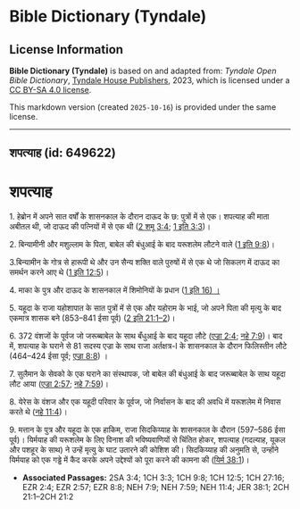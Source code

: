 # Bible Dictionary (Tyndale)

## License Information

**Bible Dictionary (Tyndale)** is based on and adapted from: _Tyndale Open Bible Dictionary_, [Tyndale House Publishers](https://tyndaleopenresources.com/), 2023, which is licensed under a [CC BY-SA 4.0 license](https://creativecommons.org/licenses/by-sa/4.0/legalcode.en).

This markdown version (created `2025-10-16`) is provided under the same license.



--------------------------------

## शपत्याह (id: 649622)

शपत्याह
=======

1\. हेब्रोन में अपने सात वर्षों के शासनकाल के दौरान दाऊद के छ: पुत्रों में से एक। शपत्याह की माता अबीतल थी, जो दाऊद की पत्नियों में से एक थी ([2 शमू 3:4](https://ref.ly/2Sam3:4); [1 इति 3:3](https://ref.ly/1Chr3:3))।

2\. बिन्यामीनी और मशुल्लाम के पिता, बाबेल की बंधुआई के बाद यरूशलेम लौटने वाले ([1 इति 9:8](https://ref.ly/1Chr9:8))।

3\.बिन्यामीन के गोत्र से हारूपी थे और उन सैन्य शक्ति वाले पुरुषों में से एक थे जो सिकलग में दाऊद का समर्थन करने आए थे ([1 इति 12:5](https://ref.ly/1Chr12:5))।

4\. माका के पुत्र और दाऊद के शासनकाल में शिमोनियों के प्रधान ([1 इति 16\) ।](https://ref.ly/1Chr27:16)

5\. यहूदा के राजा यहोशापात के सात पुत्रों में से एक और यहोराम के भाई, जो अपने पिता की मृत्यु के बाद एकमात्र शासक बने (853–841 ईसा पूर्व) ([2 इति 21:1–2](https://ref.ly/2Chr21:1-2Chr21:2))।

6\. 372 वंशजों के पूर्वज जो जरूब्बाबेल के साथ बँधुआई के बाद यहूदा लौटे ([एज्रा 2:4](https://ref.ly/Ezra2:4); [नहे 7:9](https://ref.ly/Neh7:9))। बाद में, शपत्याह के घराने से 81 सदस्य एज्रा के साथ राजा अर्तक्षत्र\-I के शासनकाल के दौरान फिलिस्तीन लौटे (464–424 ईसा पूर्व; [एज्रा 8:8](https://ref.ly/Ezra8:8)) ।

7\. सुलैमान के सेवको के एक घराने का संस्थापक, जो बाबेल की बंधुआई के बाद जरूब्बाबेल के साथ यहूदा लौट आया ([एज्रा 2:57](https://ref.ly/Ezra2:57); [नहे 7:59](https://ref.ly/Neh7:59))।

8\. येरेस के वंशज और एक यहूदी परिवार के पूर्वज, जो निर्वासन के बाद की अवधि में यरूशलेम में निवास करते थे ([नहे 11:4](https://ref.ly/Neh11:4))।

9\. मत्तान के पुत्र और यहूदा के एक हाकिम, राजा सिदकिय्याह के शासनकाल के दौरान (597–586 ईसा पूर्व)। यिर्मयाह की यरूशलेम के लिए विनाश की भविष्यवाणियों से चिंतित होकर, शपत्याह (गदल्याह, यूकल और पशहूर के साथ) ने उन्हें मृत्यु के घाट उतारने की कोशिश की। सिदकिय्याह की अनुमति से, उन्होंने यिर्मयाह को एक गड्ढे में कैद करके अपने उद्देश्यों को पूरा करने की कामना की ([यिर्म 38:1](https://ref.ly/Jer38:1))।

* **Associated Passages:** 2SA 3:4; 1CH 3:3; 1CH 9:8; 1CH 12:5; 1CH 27:16; EZR 2:4; EZR 2:57; EZR 8:8; NEH 7:9; NEH 7:59; NEH 11:4; JER 38:1; 2CH 21:1–2CH 21:2

